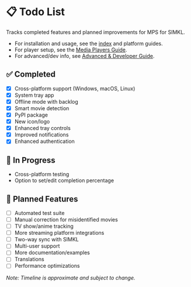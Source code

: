 # 📋 Todo List

Tracks completed features and planned improvements for MPS for SIMKL.

- For installation and usage, see the [index](index.md) and platform guides.
- For player setup, see the [Media Players Guide](media-players.md).
- For advanced/dev info, see [Advanced & Developer Guide](configuration.md).

## ✅ Completed
- [x] Cross-platform support (Windows, macOS, Linux)
- [x] System tray app
- [x] Offline mode with backlog
- [x] Smart movie detection
- [x] PyPI package
- [x] New icon/logo
- [x] Enhanced tray controls
- [x] Improved notifications
- [x] Enhanced authentication

## 🚧 In Progress
- Cross-platform testing
- Option to set/edit completion percentage

## 📝 Planned Features
- [ ] Automated test suite
- [ ] Manual correction for misidentified movies
- [ ] TV show/anime tracking
- [ ] More streaming platform integrations
- [ ] Two-way sync with SIMKL
- [ ] Multi-user support
- [ ] More documentation/examples
- [ ] Translations
- [ ] Performance optimizations

_Note: Timeline is approximate and subject to change._
